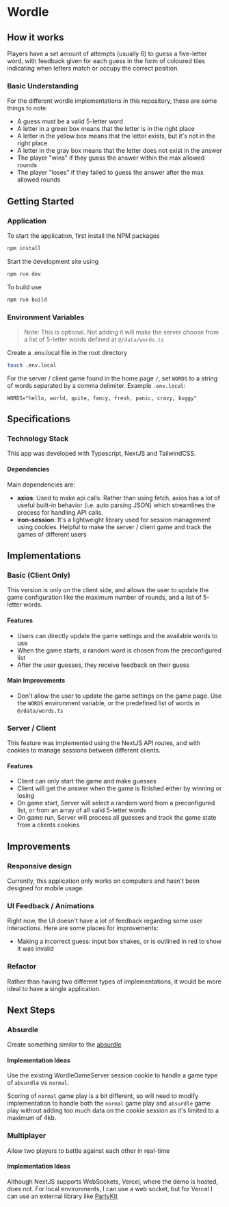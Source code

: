 # Wordle

## How it works

Players have a set amount of attempts (usually 6) to guess a five-letter word, with feedback given for each guess in the form of coloured tiles indicating when letters match or occupy the correct position.

### Basic Understanding

For the different wordle implementations in this repository, these are some things to note:

-   A guess must be a valid 5-letter word
-   A letter in a green box means that the letter is in the right place
-   A letter in the yellow box means that the letter exists, but it's not in the right place
-   A letter in the gray box means that the letter does not exist in the answer
-   The player "wins" if they guess the answer within the max allowed rounds
-   The player "loses" if they failed to guess the answer after the max allowed rounds

## Getting Started

### Application

To start the application, first install the NPM packages

```bash
npm install
```

Start the development site using

```bash
npm run dev
```

To build use

```bash
npm run build
```

### Environment Variables

> Note: This is optional. Not adding it will make the server choose from a list of 5-letter words defined at `@/data/words.ts`

Create a .env.local file in the root directory

```bash
touch .env.local
```

For the server / client game found in the home page `/`, set `WORDS` to a string of words separated by a comma delimiter. Example `.env.local`:

```
WORDS="hello, world, quite, fancy, fresh, panic, crazy, buggy"
```

## Specifications

### Technology Stack

This app was developed with Typescript, NextJS and TailwindCSS.

#### Dependencies

Main dependencies are:

-   **axios**: Used to make api calls. Rather than using fetch, axios has a lot of useful built-in behavior (i.e. auto parsing JSON) which streamlines the process for handling API calls.
-   **iron-session**: It's a lightweight library used for session management using cookies. Helpful to make the server / client game and track the games of different users

## Implementations

### Basic (Client Only)

This version is only on the client side, and allows the user to update the game configuration like the maximum number of rounds, and a list of 5-letter words.

#### Features

-   Users can directly update the game settings and the available words to use
-   When the game starts, a random word is chosen from the preconfigured list
-   After the user guesses, they receive feedback on their guess

#### Main Improvements

-   Don't allow the user to update the game settings on the game page. Use the `WORDS` environment variable, or the predefined list of words in `@/data/words.ts`

### Server / Client

This feature was implemented using the NextJS API routes, and with cookies to manage sessions between different clients.

#### Features

-   Client can only start the game and make guesses
-   Client will get the answer when the game is finished either by winning or losing
-   On game start, Server will select a random word from a preconfigured list, or from an array of all valid 5-letter words
-   On game run, Server will process all guesses and track the game state from a clients cookies

## Improvements

### Responsive design

Currently, this application only works on computers and hasn't been designed for mobile usage.

### UI Feedback / Animations

Right now, the UI doesn't have a lot of feedback regarding some user interactions. Here are some places for improvements:

-   Making a incorrect guess: input box shakes, or is outlined in red to show it was invalid

### Refactor

Rather than having two different types of implementations, it would be more ideal to have a single application.

## Next Steps

### Absurdle

Create something similar to the [absurdle](https://absurdle.online/)

#### Implementation Ideas

Use the existing WordleGameServer session cookie to handle a game type of `absurdle` vs `normal`.

Scoring of `normal` game play is a bit different, so will need to modify implementation to handle both the `normal` game play and `absurdle` game play without adding too much data on the cookie session as it's limited to a maximum of 4kb.

### Multiplayer

Allow two players to battle against each other in real-time

#### Implementation Ideas

Although NextJS supports WebSockets, Vercel, where the demo is hosted, does not. For local environments, I can use a web socket, but for Vercel I can use an external library like [PartyKit](https://www.partykit.io/)
